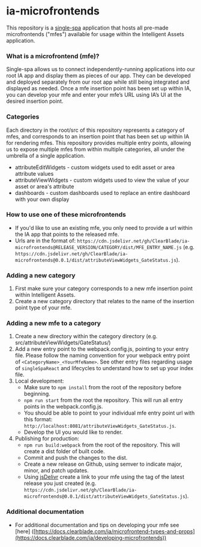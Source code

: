 # ia-microfrontends

This repository is a [single-spa](https://single-spa.js.org/) application that hosts all pre-made microfrontends ("mfes") available for usage within the Intelligent Assets application.

### What is a microfrontend (mfe)?

Single-spa allows us to connect independently-running applications into our root IA app and display them as pieces of our app. They can be developed and deployed separately from our root app while still being integrated and displayed as needed. Once a mfe insertion point has been set up within IA, you can develop your mfe and enter your mfe’s URL using IA’s UI at the desired insertion point.

### Categories

Each directory in the root/src of this repository represents a category of mfes, and corresponds to an insertion point that has been set up within IA for rendering mfes. This repository provides multiple entry points, allowing us to expose multiple mfes from within multiple categories, all under the umbrella of a single application.

- attributeEditWidgets - custom widgets used to edit asset or area attribute values
- attributeViewWidgets - custom widgets used to view the value of your asset or area's attribute
- dashboards - custom dashboards used to replace an entire dashboard with your own display

### How to use one of these microfrontends

- If you'd like to use an existing mfe, you only need to provide a url within the IA app that points to the released mfe.
- Urls are in the format of: `https://cdn.jsdelivr.net/gh/ClearBlade/ia-microfrontends@RELEASE_VERSION/CATEGORY/dist/MFE_ENTRY_NAME.js` (e.g. `https://cdn.jsdelivr.net/gh/ClearBlade/ia-microfrontends@0.0.1/dist/attributeViewWidgets_GateStatus.js`).

### Adding a new category

1. First make sure your category corresponds to a new mfe insertion point within Intelligent Assets.
2. Create a new category directory that relates to the name of the insertion point type of your mfe.

### Adding a new mfe to a category

1. Create a new directory within the category directory (e.g. src/attributeViewWidgets/GateStatus/)
2. Add a new entry point to the webpack.config.js, pointing to your entry file. Please follow the naming convention for your webpack entry point of `<CategoryName>_<YourMfeName>`. See other entry files regarding usage of `singleSpaReact` and lifecycles to understand how to set up your index file.
3. Local development:
   - Make sure to `npm install` from the root of the repository before beginning.
   - `npm run start` from the root the repository. This will run all entry points in the webpack.config.js.
   - You should be able to point to your individual mfe entry point url with this format: `http://localhost:8081/attributeViewWidgets_GateStatus.js`.
   - Develop the UI you would like to render.
4. Publishing for production:
   - `npm run build:webpack` from the root of the repository. This will create a dist folder of built code.
   - Commit and push the changes to the dist.
   - Create a new release on Github, using semver to indicate major, minor, and patch updates.
   - Using [jsDelivr](https://www.jsdelivr.com/?docs=gh) create a link to your mfe using the tag of the latest release you just created (e.g. `https://cdn.jsdelivr.net/gh/ClearBlade/ia-microfrontends@0.0.1/dist/attributeViewWidgets_GateStatus.js`).

### Additional documentation

- For additional documentation and tips on developing your mfe see [here] ([https://docs.clearblade.com/ia/microfrontend-types-and-props](https://docs.clearblade.com/ia/developing-microfrontends))
